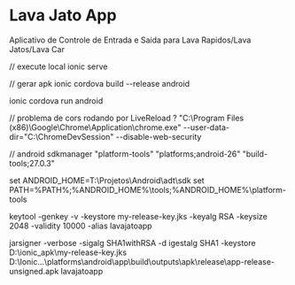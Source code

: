 # Lava Jato App

Aplicativo de Controle de Entrada e Saida para Lava Rapidos/Lava Jatos/Lava Car

// execute local
ionic serve

// gerar apk
ionic cordova build --release android

ionic cordova run android

// problema de cors rodando por LiveReload ?
"C:\Program Files (x86)\Google\Chrome\Application\chrome.exe" --user-data-dir="C:\ChromeDevSession" --disable-web-security




// android
sdkmanager "platform-tools" "platforms;android-26" "build-tools;27.0.3"

set ANDROID_HOME=T:\Projetos\Android\adt\sdk
set PATH=%PATH%;%ANDROID_HOME%\tools;%ANDROID_HOME%\platform-tools

keytool -genkey -v -keystore my-release-key.jks -keyalg RSA -keysize 2048 -validity 10000 -alias lavajatoapp

jarsigner -verbose -sigalg SHA1withRSA -d igestalg SHA1 -keystore D:\ionic_apk\my-release-key.jks D:\Ionic...\platforms\android\app\build\outputs\apk\release\app-release-unsigned.apk lavajatoapp